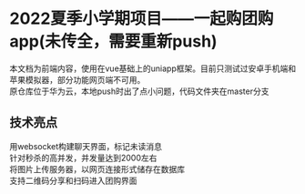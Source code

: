 # 2022夏季小学期项目——一起购团购app(未传全，需要重新push)
本文档为前端内容，使用在vue基础上的uniapp框架。目前只测试过安卓手机端和苹果模拟器，部分功能网页端不可用。  
原仓库位于华为云，本地push时出了点小问题，代码文件夹在master分支
## 技术亮点
用websocket构建聊天界面，标记未读消息  
针对秒杀的高并发，并发量达到2000左右  
将图片上传服务器，以网页连接形式储存在数据库  
支持二维码分享和扫码进入团购界面
